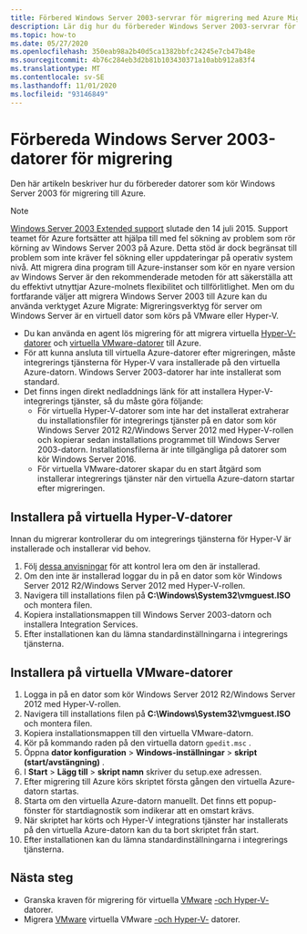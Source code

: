 ```yaml
---
title: Förbered Windows Server 2003-servrar för migrering med Azure Migrate
description: Lär dig hur du förbereder Windows Server 2003-servrar för migrering med Azure Migrate.
ms.topic: how-to
ms.date: 05/27/2020
ms.openlocfilehash: 350eab98a2b40d5ca1382bbfc24245e7cb47b48e
ms.sourcegitcommit: 4b76c284eb3d2b81b103430371a10abb912a83f4
ms.translationtype: MT
ms.contentlocale: sv-SE
ms.lasthandoff: 11/01/2020
ms.locfileid: "93146849"
---
```

# <a name="prepare-windows-server-2003-machines-for-migration"></a>Förbereda Windows Server 2003-datorer för migrering

Den här artikeln beskriver hur du förbereder datorer som kör Windows Server 2003 för migrering till Azure. 


> [!NOTE]
> [Windows Server 2003 Extended support](/troubleshoot/azure/virtual-machines/run-win-server-2003#microsoft-windows-server-2003-end-of-support) slutade den 14 juli 2015.  Support teamet för Azure fortsätter att hjälpa till med fel sökning av problem som rör körning av Windows Server 2003 på Azure. Detta stöd är dock begränsat till problem som inte kräver fel sökning eller uppdateringar på operativ system nivå. Att migrera dina program till Azure-instanser som kör en nyare version av Windows Server är den rekommenderade metoden för att säkerställa att du effektivt utnyttjar Azure-molnets flexibilitet och tillförlitlighet. Men om du fortfarande väljer att migrera Windows Server 2003 till Azure kan du använda verktyget Azure Migrate: Migreringsverktyg för server om Windows Server är en virtuell dator som körs på VMware eller Hyper-V.


- Du kan använda en agent lös migrering för att migrera virtuella [Hyper-V-datorer](tutorial-migrate-hyper-v.md) och [virtuella VMware-datorer](tutorial-migrate-vmware.md) till Azure.
- För att kunna ansluta till virtuella Azure-datorer efter migreringen, måste integrerings tjänsterna för Hyper-V vara installerade på den virtuella Azure-datorn. Windows Server 2003-datorer har inte installerat som standard.
- Det finns ingen direkt nedladdnings länk för att installera Hyper-V-integrerings tjänster, så du måste göra följande:
    - För virtuella Hyper-V-datorer som inte har det installerat extraherar du installationsfiler för integrerings tjänster på en dator som kör Windows Server 2012 R2/Windows Server 2012 med Hyper-V-rollen och kopierar sedan installations programmet till Windows Server 2003-datorn. Installationsfilerna är inte tillgängliga på datorer som kör Windows Server 2016.
    - För virtuella VMware-datorer skapar du en start åtgärd som installerar integrerings tjänster när den virtuella Azure-datorn startar efter migreringen.


## <a name="install-on-hyper-v-vms"></a>Installera på virtuella Hyper-V-datorer

Innan du migrerar kontrollerar du om integrerings tjänsterna för Hyper-V är installerade och installerar vid behov.

1. Följ [dessa anvisningar](/windows-server/virtualization/hyper-v/manage/manage-hyper-v-integration-services#turn-an-integration-service-on-or-off-using-hyper-v-manager) för att kontrol lera om den är installerad.
2. Om den inte är installerad loggar du in på en dator som kör Windows Server 2012 R2/Windows Server 2012 med Hyper-V-rollen.
3. Navigera till installations filen på **C:\Windows\System32\vmguest.ISO** och montera filen.
2. Kopiera installationsmappen till Windows Server 2003-datorn och installera Integration Services.
4. Efter installationen kan du lämna standardinställningarna i integrerings tjänsterna. 

## <a name="install-on-vmware-vms"></a>Installera på virtuella VMware-datorer

1. Logga in på en dator som kör Windows Server 2012 R2/Windows Server 2012 med Hyper-V-rollen.
2. Navigera till installations filen på **C:\Windows\System32\vmguest.ISO** och montera filen.
3. Kopiera installationsmappen till den virtuella VMware-datorn.
4. Kör på kommando raden på den virtuella datorn ```gpedit.msc``` .
5. Öppna **dator konfiguration**  >  **Windows-inställningar**  >  **skript (start/avstängning)** .
6. I **Start**  >  **Lägg till**  >  **skript namn** skriver du setup.exe adressen.
7. Efter migrering till Azure körs skriptet första gången den virtuella Azure-datorn startas.
8. Starta om den virtuella Azure-datorn manuellt. Det finns ett popup-fönster för startdiagnostik som indikerar att en omstart krävs.
9. När skriptet har körts och Hyper-V integrations tjänster har installerats på den virtuella Azure-datorn kan du ta bort skriptet från start.
10. Efter installationen kan du lämna standardinställningarna i integrerings tjänsterna. 

## <a name="next-steps"></a>Nästa steg

- Granska kraven för migrering för virtuella [VMware](migrate-support-matrix-vmware-migration.md) [-och Hyper-V-](migrate-support-matrix-hyper-v-migration.md) datorer.
- Migrera [VMware](server-migrate-overview.md) virtuella VMware [-och Hyper-V-](tutorial-migrate-hyper-v.md) datorer.
